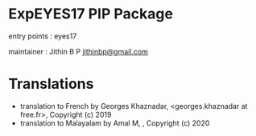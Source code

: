 # ExpEYES17 PIP Package

entry points : eyes17

maintainer : Jithin B P jithinbp@gmail.com


# Translations
 - translation to French by Georges Khaznadar, <georges.khaznadar at free.fr>,
   Copyright (c) 2019
 - translation to Malayalam by Amal M, <amalmphysics at gmail.com>,
   Copyright (c) 2020
